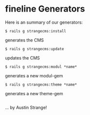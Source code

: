 # fineline Generators

Here is an summary of our generators:


	
	$ rails g strangecms:install
generates the CMS

	
	$ rails g strangecms:update
updates the CMS

	
	$ rails g strangecms:modul *name*
generates a new modul-gem

	
	$ rails g strangecms:theme *name*
generates a new theme-gem




##	
... by Austin Strange!